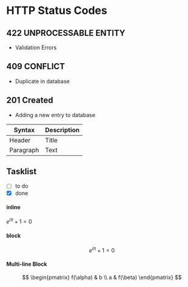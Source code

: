 # HTTP Status Codes

## 422 UNPROCESSABLE ENTITY

- Validation Errors

## 409 CONFLICT

- Duplicate in database

## 201 Created

- Adding a new entry to database

| Syntax | Description |
| --- | ----------- |
| Header | Title |
| Paragraph | Text |

## Tasklist

* [ ] to do
* [x] done

#### inline
$e^{iπ} + 1 = 0$
#### block
$$e^{iπ} + 1 = 0$$
#### Multi-line Block
$$
\begin{pmatrix}
   f(\alpha) & b \\
   a         & f(\beta)
\end{pmatrix}
$$